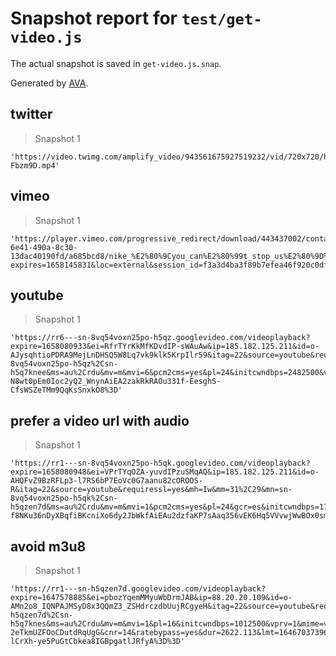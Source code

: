# Snapshot report for `test/get-video.js`

The actual snapshot is saved in `get-video.js.snap`.

Generated by [AVA](https://avajs.dev).

## twitter

> Snapshot 1

    'https://video.twimg.com/amplify_video/943561675927519232/vid/720x720/h1uN7biCI-Fbzm9D.mp4'

## vimeo

> Snapshot 1

    'https://player.vimeo.com/progressive_redirect/download/443437002/container/4dab73a4-6e41-490a-8c30-13dac40190fd/a685bcd8/nike_%E2%80%9Cyou_can%E2%80%99t_stop_us%E2%80%9D%20%28Original%29.mp4?expires=1658145831&loc=external&session_id=f3a3d4ba3f89b7efea46f920c0df97349d5fb67b1658059311&signature=31330bb948d613d8c505ab352a22a35e0638f32fed3e3878b9a79fe08285a470'

## youtube

> Snapshot 1

    'https://rr6---sn-8vq54voxn25po-h5qz.googlevideo.com/videoplayback?expire=1658080933&ei=RfrTYrKkMfKDvdIP-sWAuAw&ip=185.182.125.211&id=o-AJysqhtioPDRA9MejLnDHSQ5W8Lq7vk9klk5KrpIlr59&itag=22&source=youtube&requiressl=yes&mh=AW&mm=31%2C29&mn=sn-8vq54voxn25po-h5qz%2Csn-h5q7knee&ms=au%2Crdu&mv=m&mvi=6&pcm2cms=yes&pl=24&initcwndbps=2482500&vprv=1&mime=video%2Fmp4&cnr=14&ratebypass=yes&dur=141.502&lmt=1507953047549769&mt=1658059010&fvip=2&fexp=24001373%2C24007246&c=ANDROID&sparams=expire%2Cei%2Cip%2Cid%2Citag%2Csource%2Crequiressl%2Cvprv%2Cmime%2Ccnr%2Cratebypass%2Cdur%2Clmt&sig=AOq0QJ8wRQIgR7Wyx10XiuXvncKQUDWVO0ADTcLciygcvNdI5E8Se8oCIQDmdxBBCQvXxEU_N71SdkpJpoKEbjjqt6pJY7WsIinHiw%3D%3D&lsparams=mh%2Cmm%2Cmn%2Cms%2Cmv%2Cmvi%2Cpcm2cms%2Cpl%2Cinitcwndbps&lsig=AG3C_xAwRgIhAMhmP7Qqu4MYsN2mYR_m7S-N8wt0pEm0Ioc2yQ2_WnynAiEA2zakRkRAOu331f-EesghS-CfsWSZeTMm9QqKsSnxkO8%3D'

## prefer a video url with audio

> Snapshot 1

    'https://rr1---sn-8vq54voxn25po-h5qk.googlevideo.com/videoplayback?expire=1658080948&ei=VPrTYqOZA-yuvdIPzuSMqAQ&ip=185.182.125.211&id=o-AHQFvZ9BzRFLp3-l7RS6bP7EoVc0G7aanu82cOROOS-R&itag=22&source=youtube&requiressl=yes&mh=Iw&mm=31%2C29&mn=sn-8vq54voxn25po-h5qk%2Csn-h5qzen7d&ms=au%2Crdu&mv=m&mvi=1&pcm2cms=yes&pl=24&gcr=es&initcwndbps=1706250&vprv=1&mime=video%2Fmp4&ratebypass=yes&dur=271.766&lmt=1633601097007495&mt=1658059010&fvip=3&fexp=24001373%2C24007246&c=ANDROID&txp=5511222&sparams=expire%2Cei%2Cip%2Cid%2Citag%2Csource%2Crequiressl%2Cgcr%2Cvprv%2Cmime%2Cratebypass%2Cdur%2Clmt&sig=AOq0QJ8wRgIhAKT9b5ztEzW2-f8NKu36nDyXBqfiBKcniXo6dy2JbWkfAiEAu2dzfaKP7sAaq356vEK6Hq5VVvwjWwBOx0smpY9RO5o%3D&lsparams=mh%2Cmm%2Cmn%2Cms%2Cmv%2Cmvi%2Cpcm2cms%2Cpl%2Cinitcwndbps&lsig=AG3C_xAwRQIgIXMMQ4q75amUKA5qepDfCEtzyaNxuIi4IDPsS2APcWECIQCmNLo7TOYJBrSG7bC3UXeqqWMSSgHRYUtBWRCCPr8mGg%3D%3D'

## avoid m3u8

> Snapshot 1

    'https://rr1---sn-h5qzen7d.googlevideo.com/videoplayback?expire=1647578885&ei=pbozYqemMMyuWbDrmJAB&ip=88.20.20.109&id=o-AMn2o8_IQNPAJMSyD8x3QQmZ3_ZSHdrczdbUujRCgyeH&itag=22&source=youtube&requiressl=yes&mh=ES&mm=31%2C29&mn=sn-h5qzen7d%2Csn-h5q7knes&ms=au%2Crdu&mv=m&mvi=1&pl=16&initcwndbps=1012500&vprv=1&mime=video%2Fmp4&ns=q7T-2eTkmUZFOoCDutdRqUgG&cnr=14&ratebypass=yes&dur=2622.113&lmt=1646703739665431&mt=1647556602&fvip=5&fexp=24001373%2C24007246&c=WEB&txp=4532434&n=nGmmOcWEvz5edFEIG&sparams=expire%2Cei%2Cip%2Cid%2Citag%2Csource%2Crequiressl%2Cvprv%2Cmime%2Cns%2Ccnr%2Cratebypass%2Cdur%2Clmt&sig=AOq0QJ8wRAIgZFyVy6LC9GAKwQIEY4FM08UXlIxv6L8QC1ty52sw3BYCIEkXicYDC7WH1zOMhJE2fVkPDUaoLxxmmp_SHTFRJxvR&lsparams=mh%2Cmm%2Cmn%2Cms%2Cmv%2Cmvi%2Cpl%2Cinitcwndbps&lsig=AG3C_xAwRQIhALUh5dkKN6vcHPZTDRuFCtuUiGIsYJINvArjX2JwX4mVAiAz6uxPc09Ej-lCrXh-ye5PuGtCbkea8IGBpgatlJRfyA%3D%3D'
